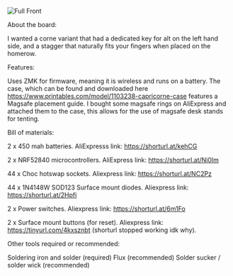 
![Full Front](https://github.com/user-attachments/assets/0660c87a-bf2b-4dc6-afbe-bb2616b98e58)

About the board:

I wanted a corne variant that had a dedicated key for alt on the left hand side, and a stagger that naturally fits your fingers when placed on the homerow.

Features:

Uses ZMK for firmware, meaning it is wireless and runs on a battery.
The case, which can be found and downloaded here https://www.printables.com/model/1103238-capricorne-case features a Magsafe placement guide.
I bought some magsafe rings on AliExpress and attached them to the case, this allows for the use of magsafe desk stands for tenting.

Bill of materials:

2 x 450 mah batteries. AliExpresss link: https://shorturl.at/kehCG

2 x NRF52840 microcontrollers. AliExpress link: https://shorturl.at/Ni0Im

44 x Choc hotswap sockets. Aliexpress link: https://shorturl.at/NC2Pz

44 x 1N4148W SOD123 Surface mount diodes. Aliexpress link: https://shorturl.at/2Hpfi

2 x Power switches. Aliexpress link: https://shorturl.at/6m1Fo

2 x Surface mount buttons (for reset). Aliexpress link: https://tinyurl.com/4kxsznbt (shorturl stopped working idk why).

Other tools required or recommended:

Soldering iron and solder (required)
Flux (recommended)
Solder sucker / solder wick (recommended)

